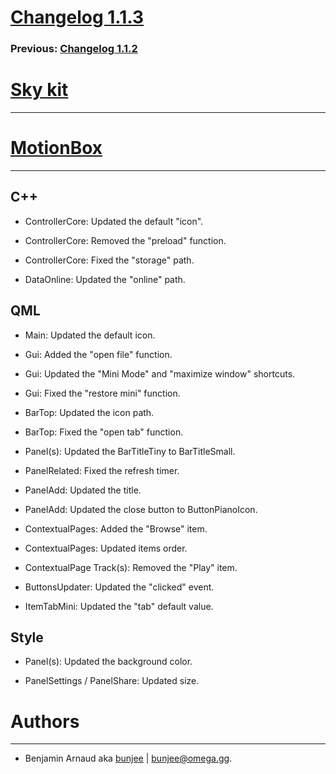 # [Changelog 1.1.3](http://omega.gg/MotionBox/changes/1.1.3.html)

### Previous: [Changelog 1.1.2](1.1.2.html)

# [Sky kit](http://omega.gg/Sky)
---


# [MotionBox](http://omega.gg/MotionBox)
---

## C++

- ControllerCore: Updated the default "icon".

- ControllerCore: Removed the "preload" function.

- ControllerCore: Fixed the "storage" path.

- DataOnline: Updated the "online" path.


## QML

- Main: Updated the default icon.

- Gui: Added the "open file" function.

- Gui: Updated the "Mini Mode" and "maximize window" shortcuts.

- Gui: Fixed the "restore mini" function.

- BarTop: Updated the icon path.

- BarTop: Fixed the "open tab" function.

- Panel(s): Updated the BarTitleTiny to BarTitleSmall.

- PanelRelated: Fixed the refresh timer.

- PanelAdd: Updated the title.

- PanelAdd: Updated the close button to ButtonPianoIcon.

- ContextualPages: Added the "Browse" item.

- ContextualPages: Updated items order.

- ContextualPage Track(s): Removed the "Play" item.

- ButtonsUpdater: Updated the "clicked" event.

- ItemTabMini: Updated the "tab" default value.


## Style

- Panel(s): Updated the background color.

- PanelSettings / PanelShare: Updated size.


# Authors
---

- Benjamin Arnaud aka [bunjee](http://bunjee.me) | <bunjee@omega.gg>.
